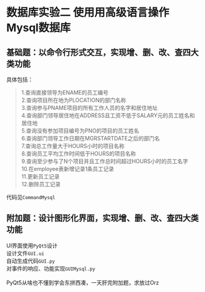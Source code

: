 # 数据库实验二 使用用高级语言操作Mysql数据库

## 基础题：以命令行形式交互，实现增、删、改、查四大类功能
具体包括：<br>
> 1.查询直接领导为ENAME的员工编号<br>
> 2.查询项目所在地为PLOCATION的部门名称<br>
> 3.查询参与PNAME项目的所有工作人员的名字和居住地址<br>
> 4.查询部门领导居住地在ADDRESS且工资不低于SALARY元的员工姓名和居住地<br>
> 5.查询没有参加项目编号为PNO的项目的员工姓名<br>
> 6.查询部门领导工作日期在MGRSTARTDATE之后的部门名<br>
> 7.查询总工作量大于HOURS小时的项目名称<br>
> 8.查询员工平均工作时间低于HOURS的项目名称<br>
> 9.查询至少参与了N个项目并且工作总时间超过HOURS小时的员工名字<br>
> 10.在employee表新增记录1条员工记录<br>
> 11.更新员工记录<br>
> 12.删除员工记录<br>

代码见`CommandMysql`
<br>

## 附加题：设计图形化界面，实现增、删、改、查四大类功能
UI界面使用`PyQt5`设计<br>
设计文件`GUI.ui`<br>
自动生成代码`GUI.py`<br>
对事件的响应、功能实现`GUIMysql.py`<br>
<br>
PyQt5从啥也不懂到学会东拼西凑，一天肝完附加题，求放过Orz
